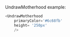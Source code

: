 UndrawMotherhood example:
```js 
<UndrawMotherhood
    primaryColor='#6c68fb'
    height= '250px'
    />
```